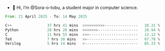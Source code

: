 - 👋 Hi, I’m @Sora-o-tobu, a student major in computer science.

<!--START_SECTION:waka-->

```rust
From: 21 April 2025 - To: 14 May 2025

C++                37 hrs 41 mins  >>>>>>>>>>---------------   38.31 %
Python             28 hrs 28 mins  >>>>>>>------------------   28.94 %
C                  11 hrs 55 mins  >>>----------------------   12.12 %
TeX                7 hrs 38 mins   >>-----------------------   07.78 %
Verilog            5 hrs 14 mins   >------------------------   05.33 %
```

<!--END_SECTION:waka-->

<!---
<img align='center' src='https://raw.githubusercontent.com/Sora-o-tobu/Sora-o-tobu/main/OneLastSora.png' width='410px'>
--->
<!---
Sora-o-tobu/Sora-o-tobu is a ✨ special ✨ repository because its `README.md` (this file) appears on your GitHub profile.
You can click the Preview link to take a look at your changes.
--->
